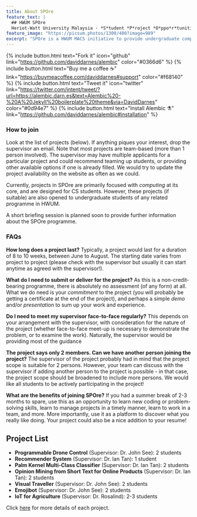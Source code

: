 ```yaml
---
title: About SPOre
feature_text: |
  ## HWUM SPOre
  Heriot-Watt University Malaysia - *S*tudent *P*roject *O*ppo*r*tuniti*e*s
feature_image: "https://picsum.photos/1300/400?image=989"
excerpt: "SPOre is a HWUM MACS initiative to provide undergraduate computing and data science students an early opportunity to experience project work and brew new innovative ideas, under the guidance of a supervisor or research group. The SPOre programme runs through the summer break (June to August), where students will acquire a spectrum of skills that supplements their existing knowledge before undertaking larger projects (like final year project) or joining internship stints. SPOre is modelled after the popularly known UROP programmes found in many leading universities, with the exception that it is open to both research-oriented and development-oriented projects."
---
```


{% include button.html text="Fork it" icon="github" link="https://github.com/daviddarnes/alembic" color="#0366d6" %} {% include button.html text="Buy me a coffee ☕️" link="https://buymeacoffee.com/daviddarnes#support" color="#f68140" %} {% include button.html text="Tweet it" icon="twitter" link="https://twitter.com/intent/tweet/?url=https://alembic.darn.es&text=Alembic%20-%20A%20Jekyll%20boilerplate%20theme&via=DavidDarnes" color="#0d94e7" %} {% include button.html text="Install Alembic ⚗️" link="https://github.com/daviddarnes/alembic#installation" %}

### How to join

Look at the list of projects (below). If anything piques your interest, drop the supervisor an email. Note that most projects are team-based (more than 1 person involved). The supervisor may have multiple applicants for a particular project and could recommend teaming up students, or providing other available options if one is already filled. We would try to update the project availability on the website as often as we could.

Currently, projects in SPOre are primarily focused with _computing_ at its core, and are designed for CS students. However, these projects (if suitable) are also opened to undergraduate students of any related programme in HWUM.

A short briefing session is planned soon to provide further information about the SPOre programme.

### FAQs

**How long does a project last?**
Typically, a project would last for a duration of 8 to 10 weeks, between June to August. The starting date varies from project to project (please check with the supervisor but usually it can start anytime as agreed with the supervisor!).

**What do I need to submit or deliver for the project?**
As this is a non-credit-bearing programme, there is absolutely no assessment (of any form) at all. What we do need is your _commitment_ to the project (you will probably be getting a certificate at the end of the project), and perhaps a simple _demo_ and/or _presentation_ to sum up your work and experience.

**Do I need to meet my supervisor face-to-face regularly?**
This depends on your arrangement with the supervisor, with consideration for the nature of the project (whether face-to-face meet-up is necessary to demonstrate the problem, or to examine the work). Naturally, the supervisor would be providing most of the guidance

**The project says only 2 members. Can we have another person joining the project?**
The supervisor of the project probably had in mind that the project scope is suitable for 2 persons. However, your team can discuss with the supervisor if adding another person to the project is possible - in that case, the project scope should be broadened to include more persons. We would like all students to be actively participating in the project!

**What are the benefits of joining SPOre?**
If you had a summer break of 2-3 months to spare, use this as an opportunity to learn new coding or problem-solving skills, learn to manage projects in a timely manner, learn to work in a team, and more. More importantly, use it as a platform to discover what you really like doing. Your project could also be a nice addition to your resume!


## Project List

- **Programmable Drone Control** (Supervisor: Dr. John See): 2 students
- **Recommender System** (Supervisor: Dr. Ian Tan): 1 student
- **Palm Kernel Multi-Class Classifier** (Supervisor: Dr. Ian Tan): 2 students
- **Opinion Mining from Short Text for Online Products** (Supervisor: Dr. Ian Tan): 2 students
- **Visual Traveller** (Supervisor: Dr. John See): 2 students
- **Emojibot** (Supervisor: Dr. John See): 2 students
- **IoT for Agriculture** (Supervisor: Dr. Rosalind): 2-3 students

Click [here](/projects/) for more details of each project.
